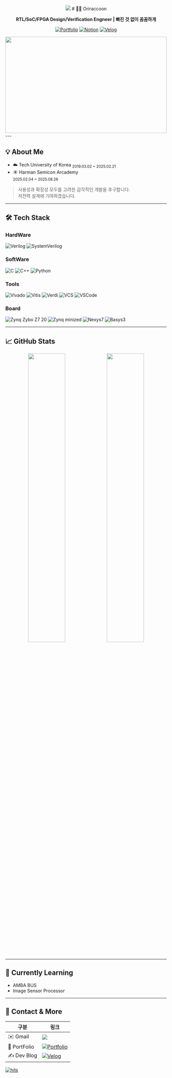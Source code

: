 <div align="center">
    <img src="https://capsule-render.vercel.app/api?type=waving&color=gradient&height=180&text=JiHwan%20KIM&animation=twinkling&fontColor=ffffff&fontSize=60" />
# 🦆🦝 Oriraccoon

**RTL/SoC/FPGA Design/Verification Engneer | 빠진 것 없이 꼼꼼하게**

[![Portfolio](https://img.shields.io/badge/PORTFOLIO-Notion-black?style=flat-square&logo=notion&logoColor=white)](https://www.notion.so/s-PortFolio-22677e72eb688015843ae434bf7a7002?source=copy_link)
[![Notion](https://img.shields.io/badge/Notion-Blog-black?style=flat-square&logo=notion&logoColor=white)](https://www.notion.so/s-PortFolio-22677e72eb688015843ae434bf7a7002?source=copy_link)
[![Velog](https://img.shields.io/badge/Velog-Blog-20c997?style=flat-square&logo=Vimeo&logoColor=20c997)](https://velog.io/@oriraccoon/posts)

</div>
    <a href="https://www.gitanimals.org/en_US?utm_medium=image&utm_source=oriraccoon&utm_content=farm">
        <img
          src="https://render.gitanimals.org/farms/oriraccoon"
          width="100%"
          height="300"
        />
    </a>
---

## 💡 About Me

- ☁️ Tech University of Korea 
  <sub>2019.03.02 ~ 2025.02.21</sub>
- ☀️ Harman Semicon Arcademy  
  <sub>2025.02.04 ~ 2025.08.26</sub>
  
> 사용성과 확장성 모두를 고려한 감각적인 개발을 추구합니다.  
> 저전력 설계에 기여하겠습니다.

---

## 🛠 Tech Stack

### HardWare
![Verilog](https://img.shields.io/badge/Verilog-000000?style=flat&logo=Verilog&logoColor=white)
![SystemVerilog](https://img.shields.io/badge/SystemVerilog-000000?style=flat&logo=SystemVerilog&logoColor=white)

### SoftWare
![C](https://img.shields.io/badge/C-A8B9CC?style=flat&logo=C&logoColor=white)
![C++](https://img.shields.io/badge/C++-00599C?style=flat&logo=cplusplus&logoColor=white)
![Python](https://img.shields.io/badge/Python-3776AB?style=flat&logo=Python&logoColor=white)

### Tools
![Vivado](https://img.shields.io/badge/Vivado-F8C517?style=flat&logo=&logoColor=white)
![Vitis](https://img.shields.io/badge/Vitis-D33C43?style=flat&logo=&logoColor=white)
![Verdi](https://img.shields.io/badge/Verdi-6C47FF?style=flat&logo=&logoColor=white)
![VCS](https://img.shields.io/badge/VCS-6C47FF?style=flat&logo=&logoColor=white)
![VSCode](https://img.shields.io/badge/VSCode-007ACC?style=flat&logo=visualstudiocode&logoColor=white)

### Board
![Zynq Zybo Z7 20](https://img.shields.io/badge/Zynq_Zybo_Z7_20-37814A?style=flat&logo=&logoColor=white)
![Zynq minized](https://img.shields.io/badge/Zynq_minized-000000?style=flat&logo=&logoColor=white)
![Nexys7](https://img.shields.io/badge/Nexys7-37814A?style=flat&logo=&logoColor=white)
![Basys3](https://img.shields.io/badge/Basys3-007ACC?style=flat&logo=visualstudiocode&logoColor=white)

---

## 📈 GitHub Stats

<div align="center">

<img src="https://github-readme-stats.vercel.app/api?username=oriraccoon&show_icons=true&theme=transparent&hide_border=true&rank_icon=percentile" width="48%"/>
<img src="https://github-readme-stats.vercel.app/api/top-langs/?username=oriraccoon&layout=compact&theme=transparent&hide_border=true&langs_count=6" width="48%"/>
</div>

---

## 🚀 Currently Learning

- AMBA BUS
- Image Sensor Processor

---

## 🔗 Contact & More

| 구분 | 링크 |
|------|------|
| ✉️ Gmail | <a href="mailto:kjihwan6755@gmail.com" target="_blank"><img src="https://img.shields.io/badge/Gmail-E53935?style=flat-square&logo=google&logoColor=white"/></a>
| 📜 PortFolio | [![Portfolio](https://img.shields.io/badge/PORTFOLIO-Notion-black?style=flat-square&logo=notion&logoColor=white)](https://www.notion.so/s-PortFolio-22677e72eb688015843ae434bf7a7002?source=copy_link) | 
| ✍️ Dev Blog | [![Velog](https://img.shields.io/badge/Velog-Blog-20c997?style=flat-square&logo=Vimeo&logoColor=20c997)](https://velog.io/@oriraccoon/posts) |

[![hits](https://myhits.vercel.app/api/hit/https%3A%2F%2Fgithub.com%2Foriraccoon?color=blue&label=hits&size=large)](https://myhits.vercel.app)
